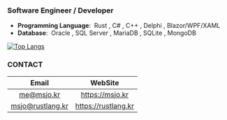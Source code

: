 ### Software Engineer / Developer

* **Programming Language**:&nbsp; Rust , C# , C++ , Delphi , Blazor/WPF/XAML
* **Database**:&nbsp; Oracle , SQL Server , MariaDB , SQLite , MongoDB

[![Top Langs](https://github-readme-stats.vercel.app/api/top-langs/?username=DebugJO&layout=compact&langs_count=10&hide=qmake,javascript,scss,css,html)](https://github.com/anuraghazra/github-readme-stats)

### CONTACT

| Email | WebSite |
|:-:|:-:|
| me@msjo.kr | https://msjo.kr |
| msjo@rustlang.kr | https://rustlang.kr |
